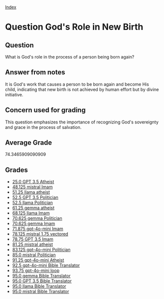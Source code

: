 
[Index](../../index.md)
# Question God's Role in New Birth
## Question
What is God's role in the process of a person being born again?

## Answer from notes
It is God's work that causes a person to be born again and become His child, indicating that new birth is not achieved by human effort but by divine initiative.

## Concern used for grading
This question emphasizes the importance of recognizing God's sovereignty and grace in the process of salvation.

## Average Grade
74.3465909090909

## Grades
 * [25.0 GPT 3.5 Atheist](../answers/GPT_3.5_Atheist/God_s_Role_in_New_Birth.md)
 * [48.125 mistral Imam](../answers/mistral_Imam/God_s_Role_in_New_Birth.md)
 * [51.25 llama atheist](../answers/llama_atheist/God_s_Role_in_New_Birth.md)
 * [52.5 GPT 3.5 Politician](../answers/GPT_3.5_Politician/God_s_Role_in_New_Birth.md)
 * [52.5 llama Politician](../answers/llama_Politician/God_s_Role_in_New_Birth.md)
 * [61.25 gemma atheist](../answers/gemma_atheist/God_s_Role_in_New_Birth.md)
 * [68.125 llama Imam](../answers/llama_Imam/God_s_Role_in_New_Birth.md)
 * [70.625 gemma Politician](../answers/gemma_Politician/God_s_Role_in_New_Birth.md)
 * [70.625 gemma Imam](../answers/gemma_Imam/God_s_Role_in_New_Birth.md)
 * [71.875 gpt-4o-mini Imam](../answers/gpt-4o-mini_Imam/God_s_Role_in_New_Birth.md)
 * [78.125 mistral 1.75 vectored](../answers/mistral_1.75_vectored/God_s_Role_in_New_Birth.md)
 * [78.75 GPT 3.5 Imam](../answers/GPT_3.5_Imam/God_s_Role_in_New_Birth.md)
 * [81.25 mistral atheist](../answers/mistral_atheist/God_s_Role_in_New_Birth.md)
 * [83.125 gpt-4o-mini Politician](../answers/gpt-4o-mini_Politician/God_s_Role_in_New_Birth.md)
 * [85.0 mistral Politician](../answers/mistral_Politician/God_s_Role_in_New_Birth.md)
 * [91.25 gpt-4o-mini Atheist](../answers/gpt-4o-mini_Atheist/God_s_Role_in_New_Birth.md)
 * [92.5 gpt-4o-mini Bible Translator](../answers/gpt-4o-mini_Bible_Translator/God_s_Role_in_New_Birth.md)
 * [93.75 gpt-4o-mini loop](../answers/gpt-4o-mini_loop/God_s_Role_in_New_Birth.md)
 * [95.0 gemma Bible Translator](../answers/gemma_Bible_Translator/God_s_Role_in_New_Birth.md)
 * [95.0 GPT 3.5 Bible Translator](../answers/GPT_3.5_Bible_Translator/God_s_Role_in_New_Birth.md)
 * [95.0 llama Bible Translator](../answers/llama_Bible_Translator/God_s_Role_in_New_Birth.md)
 * [95.0 mistral Bible Translator](../answers/mistral_Bible_Translator/God_s_Role_in_New_Birth.md)

